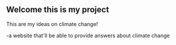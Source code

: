 ## Welcome this is my project
This are my ideas on climate change!

-a website that'll be able to provide answers about climate change